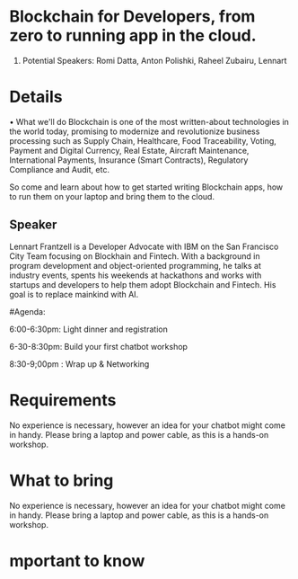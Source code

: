 # Blockchain for Developers, from zero to running app in the cloud.  

1. Potential Speakers: Romi Datta, Anton Polishki, Raheel Zubairu, Lennart

# Details

• What we'll do
Blockchain is one of the most written-about technologies in the world today, promising to modernize and revolutionize business processing such as Supply Chain, Healthcare, Food Traceability, Voting, Payment and Digital Currency, Real Estate, Aircraft Maintenance, International Payments, Insurance (Smart Contracts), Regulatory Compliance and Audit, etc.

So come and learn about how to get started writing Blockchain apps, how to run them on your laptop and bring them to the cloud.

## Speaker
Lennart Frantzell is a Developer Advocate with IBM on the San Francisco City Team focusing on Blockhain and Fintech. With a background in program development and object-oriented programming, he talks at industry events, spents his weekends at hackathons and works with startups and developers to help them adopt Blockchain and Fintech. His goal is to replace mainkind with AI. 

#Agenda:

6:00-6:30pm: Light dinner and registration

6-30-8:30pm: Build your first chatbot workshop

8:30-9;00pm : Wrap up & Networking

# Requirements
No experience is necessary, however an idea for your chatbot might come in handy. Please bring a laptop and power cable, as this is a hands-on workshop.

# What to bring
No experience is necessary, however an idea for your chatbot might come in handy. Please bring a laptop and power cable, as this is a hands-on workshop.

# mportant to know
